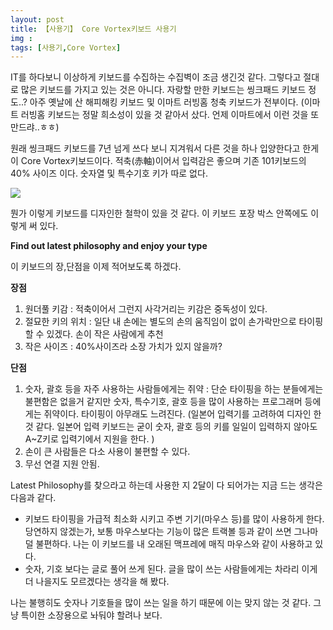 ```yaml
---
layout: post
title: 【사용기】 Core Vortex키보드 사용기 
img : 
tags: [사용기,Core Vortex]
---
```




IT를 하다보니 이상하게 키보드를 수집하는 수집벽이 조금 생긴것 같다. 그렇다고 절대로 많은 키보드를 가지고 있는 것은 아니다. 자랑할 만한 키보드는 씽크패드 키보드 정도..? 아주 옛날에 산 해피해킹 키보드 및 이마트 러빙홈 청축 키보드가 전부이다. (이마트 러빙홈 키보드는 정말 희소성이 있을 것 같아서 샀다. 언제 이마트에서 이런 것을 또 만드랴..ㅎㅎ)



원래 씽크패드 키보드를 7년 넘게 쓰다 보니 지겨워서 다른 것을 하나 입양한다고 한게 이 Core Vortex키보드이다. 적축(赤軸)이어서 입력감은 좋으며 기존 101키보드의 40% 사이즈 이다. 숫자열 및 특수기호 키가 따로 없다. 



![](https://img.gigglehd.com/gg/files/attach/images/13773/515/686/aa8de7f4ed5aa684e84c3c880d508f60.jpg)



뭔가 이렇게 키보드를 디자인한 철학이 있을 것 같다. 이 키보드 포장 박스 안쪽에도 이렇게 써 있다. 

**Find out latest philosophy and enjoy your type**



이 키보드의 장,단점을 이제 적어보도록 하겠다. 



**장점**

1. 원더풀 키감 : 적축이어서 그런지 사각거리는  키감은 중독성이 있다. 
2. 절묘한 키의 위치 : 일단 내 손에는 별도의 손의 움직임이 없이 손가락만으로 타이핑 할 수 있겠다. 손이 작은 사람에게 추천 
3. 작은 사이즈 : 40%사이즈라 소장 가치가 있지 않을까?



**단점**

1. 숫자, 괄호 등을 자주 사용하는 사람들에게는 쥐약 : 단순 타이핑을 하는 분들에게는 불편함은 없을거 같지만 숫자, 특수기호, 괄호 등을 많이 사용하는 프로그래머 등에게는 쥐약이다. 타이핑이 아무래도 느려진다. (일본어 입력기를 고려하여 디자인 한 것 같다. 일본어 입력 키보드는 굳이 숫자, 괄호 등의 키를 일일이 입력하지 않아도 A~Z키로 입력기에서 지원을 한다. )
2. 손이 큰 사람들은 다소 사용이 불편할 수 있다. 
3. 무선 연결 지원 안됨. 



Latest Philosophy를 찾으라고 하는데 사용한 지 2달이 다 되어가는 지금 드는 생각은 다음과 같다. 

* 키보드 타이핑을 가급적 최소화 시키고 주변 기기(마우스 등)를 많이 사용하게 한다. 당연하지 않겠는가, 보통 마우스보다는 기능이 많은 트랙볼 등과 같이 쓰면 그나마 덜 불편하다. 나는 이 키보드를 내 오래된 맥프레에 매직 마우스와 같이 사용하고 있다. 
* 숫자, 기호 보다는 글로 풀어 쓰게 된다. 글을 많이 쓰는 사람들에게는 차라리 이게 더 나을지도 모르겠다는 생각을 해 봤다. 



나는 불행히도 숫자나 기호들을 많이 쓰는 일을 하기 때문에 이는 맞지 않는 것 같다. 그냥 특이한 소장용으로 놔둬야 할려나 보다.



